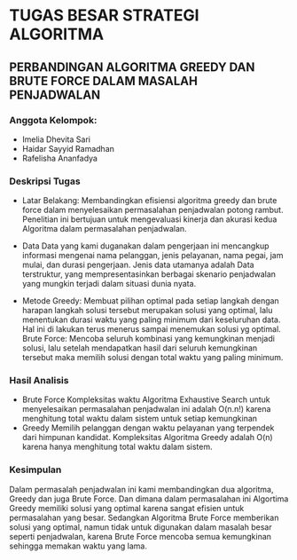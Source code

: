 # TUGAS BESAR STRATEGI ALGORITMA

## PERBANDINGAN ALGORITMA GREEDY DAN BRUTE FORCE DALAM MASALAH PENJADWALAN
### Anggota Kelompok:
- Imelia Dhevita Sari
- Haidar Sayyid Ramadhan
- Rafelisha Ananfadya

### Deskripsi Tugas
- Latar Belakang:
  Membandingkan efisiensi algoritma greedy dan brute force dalam menyelesaikan permasalahan penjadwalan potong rambut. Penelitian ini bertujuan untuk mengevaluasi kinerja dan akurasi kedua Algoritma dalam permasalahan penjadwalan.

- Data
  Data yang kami duganakan dalam pengerjaan ini mencangkup informasi mengenai nama pelanggan, jenis pelayanan, nama pegai, jam mulai, dan durasi pengerjaan. Jenis data utamanya adalah Data terstruktur, yang mempresentasinkan berbagai skenario penjadwalan yang mungkin terjadi dalam situasi dunia nyata.

- Metode
  Greedy: Membuat pilihan optimal pada setiap langkah dengan harapan langkah solusi tersebut merupakan solusi yang optimal, lalu menentukan durasi waktu yang paling minimum dari keseluruhan data. Hal ini di lakukan terus menerus sampai menemukan solusi yg optimal.
  Brute Force: Mencoba seluruh kombinasi yang kemungkinan menjadi solusi, lalu setelah mendapatkan hasil dari seluruh kemungkinan tersebut maka memilih solusi dengan total waktu yang paling minimum.

### Hasil Analisis
- Brute Force
  Kompleksitas waktu Algoritma Exhaustive Search untuk menyelesaikan permasalahan penjadwalan ini adalah O(n.n!) karena menghitung total waktu dalam sistem untuk setiap kemungkinan
- Greedy
  Memilih pelanggan dengan waktu pelayanan yang terpendek dari himpunan kandidat. Kompleksitas Algoritma Greedy adalah O(n) karena hanya menghitung total waktu dalam sistem.

### Kesimpulan
Dalam permasalah penjadwalan ini kami membandingkan dua algoritma, Greedy dan juga Brute Force. Dan dimana dalam permasalahan ini Algortima Greedy memiliki solusi yang optimal karena sangat efisien untuk permasalahan yang besar. Sedangkan Algoritma Brute Force memberikan solusi yang optimal, namun tidak untuk digunakan dalam masalah besar seperti penjadwalan, karena Brute Force mencoba semua kemungkinan sehingga memakan waktu yang lama.
